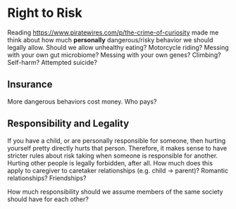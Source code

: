 # Right to Risk

Reading https://www.piratewires.com/p/the-crime-of-curiosity made me think
about how much **personally** dangerous/risky behavior we should legally allow.
Should we allow unhealthy eating? Motorcycle riding? Messing with your own gut
microbiome? Messing with your own genes? Climbing? Self-harm? Attempted
suicide?

## Insurance

More dangerous behaviors cost money. Who pays?

## Responsibility and Legality

If you have a child, or are personally responsible for someone, then hurting
yourself pretty directly hurts that person. Therefore, it makes sense to have
stricter rules about risk taking when someone is responsible for another.
Hurting other people is legally forbidden, after all. How much does this apply
to caregiver to caretaker relationships (e.g. child -> parent)? Romantic relationships? Friendships?

How much responsibility should we assume members of the same society should
have for each other?
